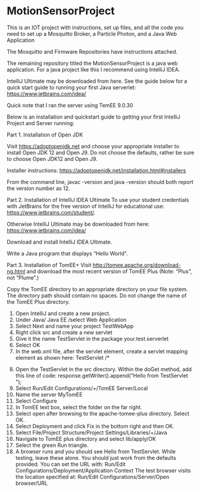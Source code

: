 # MotionSensorProject
This is an IOT project with instructions, set up files, and all the code you need to set up a Mosquitto Broker, a Particle Photon, and a Java Web Application

The Mosquitto and Firmware Repositories have instructions attached. 

The remaining repository titled the MotionSensorProject is a java web application. For a java project like this I recommend 
using IntelliJ IDEA. 

IntelliJ Ultimate may be downloaded from here. See the guide below for a quick start guide to running your first Java serverlet:
   https://www.jetbrains.com/idea/

Quick note that I ran the server using TemEE 9.0.30
   
 
Below is an installation and quickstart guide to getting your first IntelliJ Project and Server running:

Part 1. Installation of Open JDK

Visit https://adoptopenjdk.net and choose your appropriate installer to install Open JDK 12 and Open J9. Do not choose the defaults, rather be sure to choose Open JDK12 and Open J9.

Installer instructions: https://adoptopenjdk.net/installation.html#installers

From the command line, javac -version and java -version should both report the version
number as 12.

Part 2. Installation of IntelliJ IDEA Ultimate
To use your student credentials with JetBrains for the free version of IntelliJ for educational use: https://www.jetbrains.com/student/. 

Otherwise IntelliJ Ultimate may be downloaded from here: https://www.jetbrains.com/idea/

Download and install IntelliJ IDEA Ultimate.

Write a Java program that displays “Hello World”.

Part 3. Installation of TomEE+
Visit http://tomee.apache.org/download-ng.html and download the most recent version of TomEE Plus (Note: “Plus”, not “Plume”.)

Copy the TomEE directory to an appropriate directory on your file system. The directory path should contain no spaces. Do not change the name of the TomEE Plus directory.
1. Open IntelliJ and create a new project.
2. Under Java/ Java EE /select Web Application
3. Select Next and name your project TestWebApp
4. Right click src and create a new servlet
5. Give it the name TestServlet in the package your.test.serverlet
6. Select OK
7. In the web.xml file, after the servlet element, create a servlet mapping element as
shown here:
<servlet-mapping> <servlet-name>TestServlet</servlet-name> <url-pattern>/*</url-pattern>
</servlet-mapping>
    
8. Open the TestServlet in the src directory. Within the doGet method, add this line of code:
response.getWriter().append("Hello from TestServlet ");
9. Select Run/Edit Configurations/+/TomEE Server/Local
10. Name the server MyTomEE
11. Select Configure
12. In TomEE text box, select the folder on the far right.
13. Select open after browsing to the apache-tomee-plus directory. Select OK.
14. Select Deployment and click Fix in the bottom right and then OK.
15. Select File/Project Structure/Project Settings/Libraries/+/Java
16. Navigate to TomEE plus directory and select lib/apply/OK
17. Select the green Run triangle.
18. A browser runs and you should see Hello from TestServlet.
While testing, leave these alone. You should just work from the defaults provided. You can set the URL with:
Run/Edit Configurations/Deployment/Application Context
The test browser visits the location specified at: Run/Edit Configurations/Server/Open browser/URL
